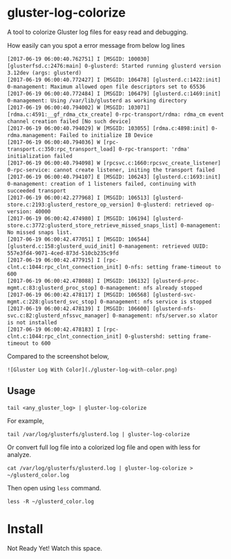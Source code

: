 # gluster-log-colorize

A tool to colorize Gluster log files for easy read and debugging.

How easily can you spot a error message from below log lines

    [2017-06-19 06:00:40.762751] I [MSGID: 100030] [glusterfsd.c:2476:main] 0-glusterd: Started running glusterd version 3.12dev (args: glusterd)
    [2017-06-19 06:00:40.772427] I [MSGID: 106478] [glusterd.c:1422:init] 0-management: Maximum allowed open file descriptors set to 65536
    [2017-06-19 06:00:40.772484] I [MSGID: 106479] [glusterd.c:1469:init] 0-management: Using /var/lib/glusterd as working directory
    [2017-06-19 06:00:40.794002] W [MSGID: 103071] [rdma.c:4591:__gf_rdma_ctx_create] 0-rpc-transport/rdma: rdma_cm event channel creation failed [No such device]
    [2017-06-19 06:00:40.794029] W [MSGID: 103055] [rdma.c:4898:init] 0-rdma.management: Failed to initialize IB Device
    [2017-06-19 06:00:40.794036] W [rpc-transport.c:350:rpc_transport_load] 0-rpc-transport: 'rdma' initialization failed
    [2017-06-19 06:00:40.794098] W [rpcsvc.c:1660:rpcsvc_create_listener] 0-rpc-service: cannot create listener, initing the transport failed
    [2017-06-19 06:00:40.794107] E [MSGID: 106243] [glusterd.c:1693:init] 0-management: creation of 1 listeners failed, continuing with succeeded transport
    [2017-06-19 06:00:42.277968] I [MSGID: 106513] [glusterd-store.c:2193:glusterd_restore_op_version] 0-glusterd: retrieved op-version: 40000
    [2017-06-19 06:00:42.474980] I [MSGID: 106194] [glusterd-store.c:3772:glusterd_store_retrieve_missed_snaps_list] 0-management: No missed snaps list.
    [2017-06-19 06:00:42.477051] I [MSGID: 106544] [glusterd.c:158:glusterd_uuid_init] 0-management: retrieved UUID: 557e3fd4-9071-4ced-873d-510cb235c9fd
    [2017-06-19 06:00:42.477915] I [rpc-clnt.c:1044:rpc_clnt_connection_init] 0-nfs: setting frame-timeout to 600
    [2017-06-19 06:00:42.478088] I [MSGID: 106132] [glusterd-proc-mgmt.c:83:glusterd_proc_stop] 0-management: nfs already stopped
    [2017-06-19 06:00:42.478117] I [MSGID: 106568] [glusterd-svc-mgmt.c:228:glusterd_svc_stop] 0-management: nfs service is stopped
    [2017-06-19 06:00:42.478139] I [MSGID: 106600] [glusterd-nfs-svc.c:82:glusterd_nfssvc_manager] 0-management: nfs/server.so xlator is not installed
    [2017-06-19 06:00:42.478183] I [rpc-clnt.c:1044:rpc_clnt_connection_init] 0-glustershd: setting frame-timeout to 600

Compared to the screenshot below,

    ![Gluster Log With Color](./gluster-log-with-color.png)

## Usage

    tail <any_gluster_log> | gluster-log-colorize

For example,

    tail /var/log/glusterfs/glusterd.log | gluster-log-colorize

Or convert full log file into a colorized log file and open with less for analyze.

    cat /var/log/glusterfs/glusterd.log | gluster-log-colorize > ~/glusterd_color.log

Then open using `less` command.

    less -R ~/glusterd_color.log

# Install

Not Ready Yet! Watch this space.
